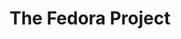 ---
description: "The Fedora Project is a global partnership of free software community\
  \ members. The Fedora Project is sponsored by Red Hat, which invests in our infrastructure\
  \ and resources to encourage collaboration and incubate innovative new technologies.\
  \ They are developed in Fedora and produced under a free and open source license\
  \ from inception, so other free software communities and projects are free to study,\
  \ adapt, and modify them.\r\n\r\nFedora is a \uFEFFLinux-based operating system\
  \ that provides users with access to the latest free and open source software, in\
  \ a stable, secure, and easy to manage form. Fedora is the largest of many free\
  \ software creations of the Fedora Project."
layout: stand
logo: stands/the_fedora_project/logo.png
new_this_year: "The past year was quite challenging for the Fedora Project due to\
  \ the changes introduced by the COVID-19 outbreak, but we managed to deliver two\
  \ releases on time: Fedora 32 and Fedora 33. The greatest change in the past months\
  \ was the filesystem for desktop variants. BTRFS is from now on the default filesystem\
  \ for desktop variants. Also, Fedora IoT has been promoted to an Official Edition\
  \ alongside to Workstation and Server. Fedora\u2019s popularity among the tech community\
  \ did not go unnoticed by Lenovo and now Lenovo is shipping Fedora Workstation on\
  \ select laptop models. On the community side, our largest contributors conference\
  \ and other events managed to gather more attendees than ever before owing to the\
  \ conferences and gatherings being online."
showcase: The Fedora distribution is one of the most popular Linux distros with a
  plethora of users who use the OS for their day-to-day tasks. On the virtual booth,
  you will be able to meet some of the people who are mostly involved with the development
  of the OS. With the conference being online, the virtual booth will be is made up
  of developers, testers, and Fedora advocates from around the world who can help
  answer some of the most common questions and share with the attendees their knowledge.
  Additionally, we would love to hear your feedback on the latest advancements of
  Fedora and more specifically of Fedora 33.
themes:
- Operating systems
title: The Fedora Project
website: https://getfedora.org/
---